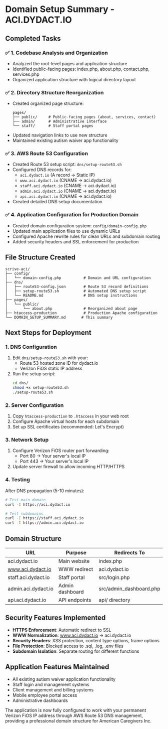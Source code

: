 # Domain Setup Summary - ACI.DYDACT.IO

## Completed Tasks

### ✅ 1. Codebase Analysis and Organization
- Analyzed the root-level pages and application structure
- Identified public-facing pages: index.php, about.php, contact.php, services.php
- Organized application structure with logical directory layout

### ✅ 2. Directory Structure Reorganization
- Created organized page structure:
  ```
  pages/
  ├── public/     # Public-facing pages (about, services, contact)
  ├── admin/      # Administrative interface
  └── staff/      # Staff portal pages
  ```
- Updated navigation links to use new structure
- Maintained existing autism waiver app functionality

### ✅ 3. AWS Route 53 Configuration
- Created Route 53 setup script: `dns/setup-route53.sh`
- Configured DNS records for:
  - `aci.dydact.io` (A record → Static IP)
  - `www.aci.dydact.io` (CNAME → aci.dydact.io)
  - `staff.aci.dydact.io` (CNAME → aci.dydact.io)
  - `admin.aci.dydact.io` (CNAME → aci.dydact.io)
  - `api.aci.dydact.io` (CNAME → aci.dydact.io)
- Created detailed DNS setup documentation

### ✅ 4. Application Configuration for Production Domain
- Created domain configuration system: `config/domain-config.php`
- Updated main application files to use dynamic URLs
- Configured Apache rewrite rules for clean URLs and subdomain routing
- Added security headers and SSL enforcement for production

## File Structure Created

```
scrive-aci/
├── config/
│   └── domain-config.php          # Domain and URL configuration
├── dns/
│   ├── route53-config.json        # Route 53 record definitions
│   ├── setup-route53.sh           # Automated DNS setup script
│   └── README.md                  # DNS setup instructions
├── pages/
│   └── public/
│       └── about.php              # Reorganized about page
├── htaccess-production            # Production Apache configuration
└── DOMAIN_SETUP_SUMMARY.md       # This summary
```

## Next Steps for Deployment

### 1. DNS Configuration
1. Edit `dns/setup-route53.sh` with your:
   - Route 53 hosted zone ID for dydact.io
   - Verizon FiOS static IP address
2. Run the setup script:
   ```bash
   cd dns/
   chmod +x setup-route53.sh
   ./setup-route53.sh
   ```

### 2. Server Configuration
1. Copy `htaccess-production` to `.htaccess` in your web root
2. Configure Apache virtual hosts for each subdomain
3. Set up SSL certificates (recommended: Let's Encrypt)

### 3. Network Setup
1. Configure Verizon FiOS router port forwarding:
   - Port 80 → Your server's local IP
   - Port 443 → Your server's local IP
2. Update server firewall to allow incoming HTTP/HTTPS

### 4. Testing
After DNS propagation (5-10 minutes):
```bash
# Test main domain
curl -I https://aci.dydact.io

# Test subdomains
curl -I https://staff.aci.dydact.io
curl -I https://admin.aci.dydact.io
```

## Domain Structure

| URL | Purpose | Redirects To |
|-----|---------|--------------|
| aci.dydact.io | Main website | index.php |
| www.aci.dydact.io | WWW redirect | aci.dydact.io |
| staff.aci.dydact.io | Staff portal | src/login.php |
| admin.aci.dydact.io | Admin dashboard | src/admin_dashboard.php |
| api.aci.dydact.io | API endpoints | api/ directory |

## Security Features Implemented

- **HTTPS Enforcement**: Automatic redirect to SSL
- **WWW Normalization**: www.aci.dydact.io → aci.dydact.io
- **Security Headers**: XSS protection, content type options, frame options
- **File Protection**: Blocked access to .sql, .log, .env files
- **Subdomain Isolation**: Separate routing for different functions

## Application Features Maintained

- All existing autism waiver application functionality
- Staff login and management systems
- Client management and billing systems
- Mobile employee portal access
- Administrative dashboards

The application is now fully configured to work with your permanent Verizon FiOS IP address through AWS Route 53 DNS management, providing a professional domain structure for American Caregivers Inc.